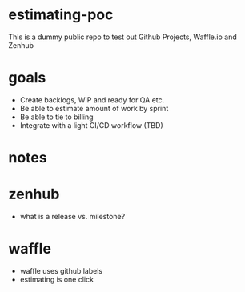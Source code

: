 # estimating-poc

This is a dummy public repo to test out Github Projects, Waffle.io and Zenhub

# goals

* Create backlogs, WIP and ready for QA etc.
* Be able to estimate amount of work by sprint
* Be able to tie to billing
* Integrate with a light CI/CD workflow (TBD)

# notes

# zenhub

* what is a release vs. milestone?

# waffle

* waffle uses github labels
* estimating is one click


